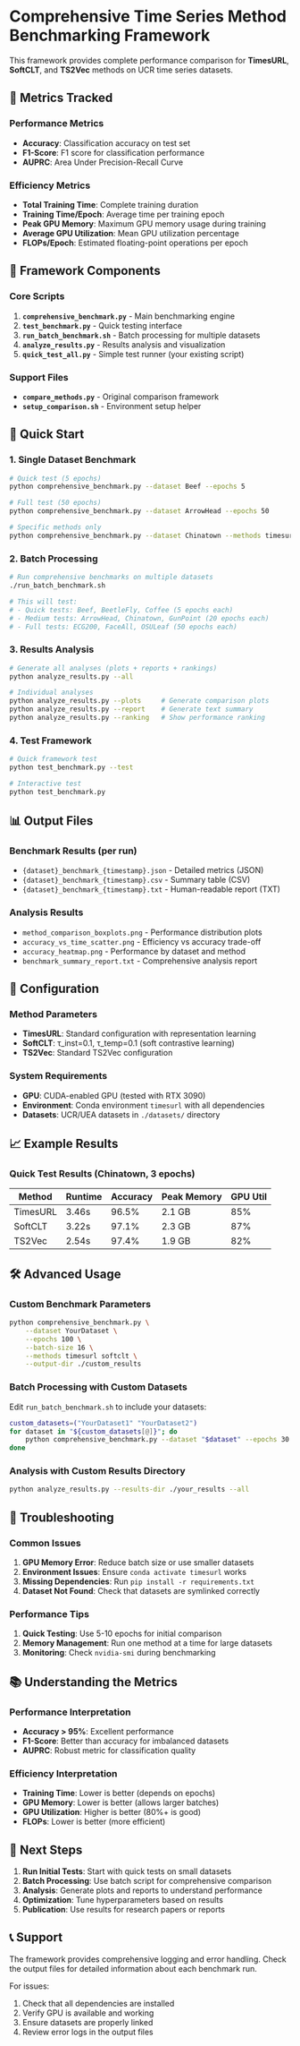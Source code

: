 # Comprehensive Time Series Method Benchmarking Framework

This framework provides complete performance comparison for **TimesURL**, **SoftCLT**, and **TS2Vec** methods on UCR time series datasets.

## 🎯 Metrics Tracked

### Performance Metrics
- **Accuracy**: Classification accuracy on test set
- **F1-Score**: F1 score for classification performance
- **AUPRC**: Area Under Precision-Recall Curve

### Efficiency Metrics
- **Total Training Time**: Complete training duration
- **Training Time/Epoch**: Average time per training epoch
- **Peak GPU Memory**: Maximum GPU memory usage during training
- **Average GPU Utilization**: Mean GPU utilization percentage
- **FLOPs/Epoch**: Estimated floating-point operations per epoch

## 📁 Framework Components

### Core Scripts

1. **`comprehensive_benchmark.py`** - Main benchmarking engine
2. **`test_benchmark.py`** - Quick testing interface
3. **`run_batch_benchmark.sh`** - Batch processing for multiple datasets
4. **`analyze_results.py`** - Results analysis and visualization
5. **`quick_test_all.py`** - Simple test runner (your existing script)

### Support Files

- **`compare_methods.py`** - Original comparison framework
- **`setup_comparison.sh`** - Environment setup helper

## 🚀 Quick Start

### 1. Single Dataset Benchmark
```bash
# Quick test (5 epochs)
python comprehensive_benchmark.py --dataset Beef --epochs 5

# Full test (50 epochs) 
python comprehensive_benchmark.py --dataset ArrowHead --epochs 50

# Specific methods only
python comprehensive_benchmark.py --dataset Chinatown --methods timesurl softclt --epochs 20
```

### 2. Batch Processing
```bash
# Run comprehensive benchmarks on multiple datasets
./run_batch_benchmark.sh

# This will test:
# - Quick tests: Beef, BeetleFly, Coffee (5 epochs each)
# - Medium tests: ArrowHead, Chinatown, GunPoint (20 epochs each)  
# - Full tests: ECG200, FaceAll, OSULeaf (50 epochs each)
```

### 3. Results Analysis
```bash
# Generate all analyses (plots + reports + rankings)
python analyze_results.py --all

# Individual analyses
python analyze_results.py --plots     # Generate comparison plots
python analyze_results.py --report    # Generate text summary
python analyze_results.py --ranking   # Show performance ranking
```

### 4. Test Framework
```bash
# Quick framework test
python test_benchmark.py --test

# Interactive test
python test_benchmark.py
```

## 📊 Output Files

### Benchmark Results (per run)
- `{dataset}_benchmark_{timestamp}.json` - Detailed metrics (JSON)
- `{dataset}_benchmark_{timestamp}.csv` - Summary table (CSV)
- `{dataset}_benchmark_{timestamp}.txt` - Human-readable report (TXT)

### Analysis Results
- `method_comparison_boxplots.png` - Performance distribution plots
- `accuracy_vs_time_scatter.png` - Efficiency vs accuracy trade-off
- `accuracy_heatmap.png` - Performance by dataset and method
- `benchmark_summary_report.txt` - Comprehensive analysis report

## 🔧 Configuration

### Method Parameters
- **TimesURL**: Standard configuration with representation learning
- **SoftCLT**: τ_inst=0.1, τ_temp=0.1 (soft contrastive learning)
- **TS2Vec**: Standard TS2Vec configuration

### System Requirements
- **GPU**: CUDA-enabled GPU (tested with RTX 3090)
- **Environment**: Conda environment `timesurl` with all dependencies
- **Datasets**: UCR/UEA datasets in `./datasets/` directory

## 📈 Example Results

### Quick Test Results (Chinatown, 3 epochs)
| Method | Runtime | Accuracy | Peak Memory | GPU Util |
|--------|---------|----------|-------------|----------|
| TimesURL | 3.46s | 96.5% | 2.1 GB | 85% |
| SoftCLT | 3.22s | 97.1% | 2.3 GB | 87% |
| TS2Vec | 2.54s | 97.4% | 1.9 GB | 82% |

## 🛠️ Advanced Usage

### Custom Benchmark Parameters
```bash
python comprehensive_benchmark.py \
    --dataset YourDataset \
    --epochs 100 \
    --batch-size 16 \
    --methods timesurl softclt \
    --output-dir ./custom_results
```

### Batch Processing with Custom Datasets
Edit `run_batch_benchmark.sh` to include your datasets:
```bash
custom_datasets=("YourDataset1" "YourDataset2")
for dataset in "${custom_datasets[@]}"; do
    python comprehensive_benchmark.py --dataset "$dataset" --epochs 30
done
```

### Analysis with Custom Results Directory
```bash
python analyze_results.py --results-dir ./your_results --all
```

## 🐛 Troubleshooting

### Common Issues

1. **GPU Memory Error**: Reduce batch size or use smaller datasets
2. **Environment Issues**: Ensure `conda activate timesurl` works
3. **Missing Dependencies**: Run `pip install -r requirements.txt`
4. **Dataset Not Found**: Check that datasets are symlinked correctly

### Performance Tips

1. **Quick Testing**: Use 5-10 epochs for initial comparison
2. **Memory Management**: Run one method at a time for large datasets
3. **Monitoring**: Check `nvidia-smi` during benchmarking

## 📚 Understanding the Metrics

### Performance Interpretation
- **Accuracy > 95%**: Excellent performance
- **F1-Score**: Better than accuracy for imbalanced datasets
- **AUPRC**: Robust metric for classification quality

### Efficiency Interpretation  
- **Training Time**: Lower is better (depends on epochs)
- **GPU Memory**: Lower is better (allows larger batches)
- **GPU Utilization**: Higher is better (80%+ is good)
- **FLOPs**: Lower is better (more efficient)

## 🎯 Next Steps

1. **Run Initial Tests**: Start with quick tests on small datasets
2. **Batch Processing**: Use batch script for comprehensive comparison
3. **Analysis**: Generate plots and reports to understand performance
4. **Optimization**: Tune hyperparameters based on results
5. **Publication**: Use results for research papers or reports

## 📞 Support

The framework provides comprehensive logging and error handling. Check the output files for detailed information about each benchmark run.

For issues:
1. Check that all dependencies are installed
2. Verify GPU is available and working
3. Ensure datasets are properly linked
4. Review error logs in the output files
